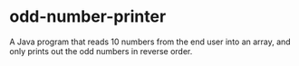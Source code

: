 # odd-number-printer

A Java program that reads 10 numbers from the end user into an array, and only prints out the odd numbers in reverse order. 
